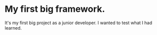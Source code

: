 # My first big framework.
It's my first big project as a junior developer. I wanted to test what I had learned.

